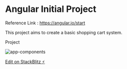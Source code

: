 # Angular Initial Project

Reference Link : https://angular.io/start

This project aims to create a basic shopping cart system.

Project

![app-components](https://user-images.githubusercontent.com/1431177/150973866-a6d04878-4d37-40a9-97c4-d5bd211a6aac.png)

[Edit on StackBlitz ⚡️](https://stackblitz.com/edit/angular-jlnxtw)
